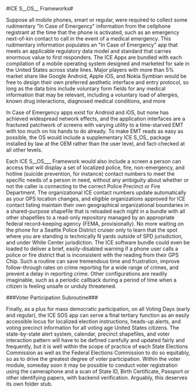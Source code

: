 #ICE S__OS__ Frameworks#

Suppose all mobile phones, smart or regular, were required to collect some rudimentary "In Case of Emergency" information from the cellphone registrant at the time that the phone is activated, such as an emergency next-of-kin contact to call in the event of a medical emergency. This rudimentary information populates an "In Case of Emergency" app that meets an applicable regulatory data model and standard that carries enormous value to first responders. The ICE Apps are bundled with each compilation of a mobile operating system designed and marketed for sale in the United States across state lines. Major players with more than 5% market share like Google Android, Apple iOS, and Nokia Symbian would be free to design their own preferred aesthetic interface and entry protocol, so long as the data bins include voluntary form fields for any medical information that may be relevant, including a voluntary load of allergies, known drug interactions, diagnosed medical conditions, and more

In Case of Emergency apps exist for Android and iOS, but none has achieved widespread network effects, and the application interfaces are a fractured patchwork of screens with varying utility to a time-starved EMT with too much on his hands to do already. To make EMT reads as easy as possible, the OS would include a supplementary ICE S_OS_ package installed by law at the OEM rather than the user level, and fact-checked at all other levels.

Each ICE S__OS___ Framework would also include a screen a person can access that will display a set of localized police, fire, non-emergency, and hotline (suicide prevention, for instance) contact numbers to meet the specific needs of a person in need, without any ambiguity about whether or not the caller is connecting to the correct Police Precinct or Fire Department. The organizational ICE contact numbers update automatically as your GPS location changes, and eligible organizations approved for ICE contact listing maintain their own geographical organizational boundaries in a shared-purpose shapefile that is reloaded each night in a bundle with all other shapefiles to a read-only repository managed by an appropriate federal record-keeping agency (FEMA, provisionally). No more waiting on the phone for a Seattle Police District cruiser only to learn that the spot where you are standing is technically N yards outside of SPD jurisdiction, and under White Center jurisdiction. The ICE software bundle could even be loaded to deliver a brief, easily-disabled warning if a phone user calls a police or fire district that is inconsistent with the reading from their GPS Chip. Such a routine can save tremendous time and frustration, improve follow-through rates on crime reporting for a wide range of crimes, and prevent a delay in reporting crime. Other configurations are readily imaginable, such as a periodic callback during a period of time when a citizen is feeling unsafe or unduly threatened.

###Voter Participation Subroutine###

Finally, as a plus for mass democratic participation, on all Voting Days (early and regular), the ICE SOS app can serve a final tertiary function as an easily accessible locus for localized election instructions, heads-up alerts, and voting precinct information for all voting age United States citizens. The state-by-state alert system, calendar, precinct shapefiles, and voter interaction pattern will have to be defined carefully and updated fairly and frequently, but it is well within the scope of practice of each State Elections Commission as well as the Federal Elections Commission to do so equitably, so as to drive the greatest degree of voter participation. Within the voter module, someday soon it may be possible to conduct voter registration using the cameraphone and a scan of State ID, Birth Certificate, Passport or other identifying papers, with backend verification. Arguably, this deserves its own folder stub.

